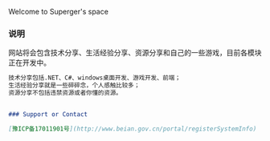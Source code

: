 Welcome to Superger's space

### 说明

网站将会包含技术分享、生活经验分享、资源分享和自己的一些游戏，目前各模块正在开发中。

```markdown
技术分享包括.NET、C#、windows桌面开发、游戏开发、前端；
生活经验分享就是一些碎碎念，个人感触比较多；
资源分享不包括违禁资源或者你懂的资源。


### Support or Contact

[豫ICP备17011901号](http://www.beian.gov.cn/portal/registerSystemInfo)
